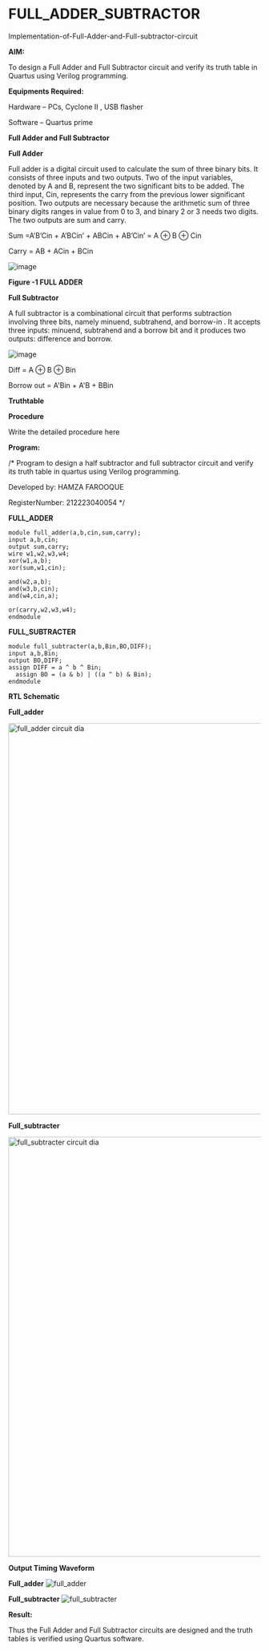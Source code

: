 # FULL_ADDER_SUBTRACTOR

Implementation-of-Full-Adder-and-Full-subtractor-circuit

**AIM:**

To design a Full Adder and Full Subtractor circuit and verify its truth table in Quartus using Verilog programming.

**Equipments Required:**

Hardware – PCs, Cyclone II , USB flasher

Software – Quartus prime

**Full Adder and Full Subtractor**

**Full Adder**

Full adder is a digital circuit used to calculate the sum of three binary bits. It consists of three inputs and two outputs. Two of the input variables, denoted by A and B, represent the two significant bits to be added. The third input, Cin, represents the carry from the previous lower significant position. Two outputs are necessary because the arithmetic sum of three binary digits ranges in value from 0 to 3, and binary 2 or 3 needs two digits. The two outputs are sum and carry.

Sum =A’B’Cin + A’BCin’ + ABCin + AB’Cin’ = A ⊕ B ⊕ Cin 

Carry = AB + ACin + BCin

![image](https://github.com/naavaneetha/FULL_ADDER_SUBTRACTOR/assets/154305477/0f30ba51-5ffb-4198-845f-18e054f675e7)

**Figure -1 FULL ADDER**

**Full Subtractor**

A full subtractor is a combinational circuit that performs subtraction involving three bits, namely minuend, subtrahend, and borrow-in . It accepts three inputs: minuend, subtrahend and a borrow bit and it produces two outputs: difference and borrow.

![image](https://github.com/naavaneetha/FULL_ADDER_SUBTRACTOR/assets/154305477/02b24f51-ab51-4304-9ad6-7b81ffc1ead5)

Diff = A ⊕ B ⊕ Bin 

Borrow out = A'Bin + A'B + BBin

**Truthtable**

**Procedure**

Write the detailed procedure here

**Program:**

/* Program to design a half subtractor and full subtractor circuit and verify its truth table in quartus using Verilog programming.

Developed by: HAMZA FAROOQUE

RegisterNumber: 212223040054
*/

**FULL_ADDER**
```
module full_adder(a,b,cin,sum,carry);
input a,b,cin;
output sum,carry;
wire w1,w2,w3,w4;       
xor(w1,a,b);
xor(sum,w1,cin);        

and(w2,a,b);
and(w3,b,cin);
and(w4,cin,a);

or(carry,w2,w3,w4);
endmodule
```

**FULL_SUBTRACTER**
```
module full_subtracter(a,b,Bin,BO,DIFF);
input a,b,Bin;
output BO,DIFF;
assign DIFF = a ^ b ^ Bin;
  assign BO = (a & b) | ((a ^ b) & Bin);
endmodule
```

**RTL Schematic**

**Full_adder**

<img width="781" alt="full_adder circuit dia" src="https://github.com/Ganesh23013987/FULL_ADDER_SUBTRACTOR/assets/147473768/5371de9d-9d9d-4c53-943c-18efc64b94fc">

**Full_subtracter**

<img width="838" alt="full_subtracter circuit dia" src="https://github.com/Ganesh23013987/FULL_ADDER_SUBTRACTOR/assets/147473768/6d6be52a-5b94-4543-b328-61f9e54a7066">


**Output Timing Waveform**

**Full_adder**
![full_adder](https://github.com/Ganesh23013987/FULL_ADDER_SUBTRACTOR/assets/147473768/bdf5de18-56e3-4b73-ab12-54b2b3f15a2a)

**Full_subtracter**
![full_subtracter](https://github.com/Ganesh23013987/FULL_ADDER_SUBTRACTOR/assets/147473768/8985020f-0871-4143-84a2-b143a03f37aa)

**Result:**

Thus the Full Adder and Full Subtractor circuits are designed and the truth tables is verified using Quartus software.



